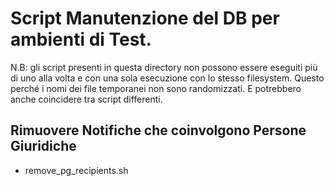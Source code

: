 # Script Manutenzione del DB per ambienti di Test.

N.B: gli script presenti in questa directory non possono essere eseguiti più di uno alla volta e 
con una sola esecuzione con lo stesso filesystem. Questo perché i nomi dei file temporanei non sono 
randomizzati. E potrebbero anche coincidere tra script differenti.


## Rimuovere Notifiche che coinvolgono Persone Giuridiche
- remove_pg_recipients.sh

